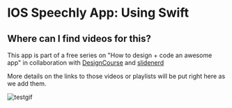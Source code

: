 <h1>IOS Speechly App: Using Swift</h1>
<h2>Where can I find videos for this?</h2>
<p> This app is part of a free series on "How to design + code an awesome app" in collaboration with <a href="http://youtube.com/user/designcourse" target="_blank">DesignCourse</a> and <a href="http://youtube.com/user/slidenerd" target="_blank">slidenerd</a></p> 
<p>More details on the links to those videos or playlists will be put right here as we add them.</p>

![testgif](https://cloud.githubusercontent.com/assets/5139030/7063558/5e972096-dec5-11e4-988d-e84458ab96c2.gif)
